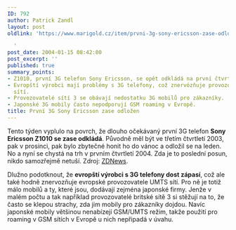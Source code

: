 ```yaml
---
ID: 792
author: Patrick Zandl
layout: post
oldlink: 'https://www.marigold.cz/item/prvni-3g-sony-ericsson-zase-odlozen

  '
post_date: 2004-01-15 08:42:00
post_excerpt: ''
published: true
summary_points:
- Z1010, první 3G telefon Sony Ericsson, se opět odkládá na první čtvrtletí 2004.
- Evropští výrobci mají problémy s 3G telefony, což znervózňuje provozovatele UMTS
  sítí.
- Provozovatelé sítí 3 se obávají nedostatku 3G mobilů pro zákazníky.
- Japonské 3G mobily často nepodporují GSM roaming v Evropě.
title: První 3G Sony Ericsson zase odložen
---
```


<p>
Tento týden vyplulo na povrch, že dlouho očekávaný první 3G telefon <STRONG>Sony Ericsson Z1010 se zase odkládá</STRONG>. Původně měl být ve třetím čtvrtletí 2003, pak v prosinci, pak bylo zbytečné honit ho do vánoc a odložil se na leden. No a nyní se chystá na trh v prvním čtvrtletí 2004. Zda je to poslední posun, nikdo samozřejmě netuší. Zdroj: <A href="http://news.zdnet.co.uk/communications/3ggprs/0,39020339,39119088,00.htm" target=_blank>ZDNews</A>.</p>

<p>
Dlužno podotknout, že <STRONG>evropští výrobci s 3G telefony dost zápasí</STRONG>, což ale také hodně znervozňuje evropské provozovatele UMTS sítí. Pro ně je totiž málo mobilů a ty, které jsou, dodávají zejména japonské firmy. Jenže v malém počtu a tak například provozovatelé britské sítě 3 si stěžují na to, že často se klepou strachy, zda jim mobily pro zákazníky dojdou. Navíc japonské mobily většinou nenabízejí GSM/UMTS režim, takže použití pro roaming v GSM sítích v Evropě u nich nepřipadá v úvahu. </p>